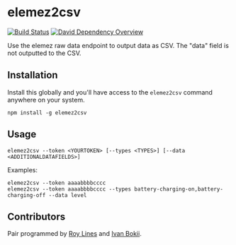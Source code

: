 # elemez2csv

[![Build Status](https://secure.travis-ci.org/B2MSolutions/elemez2csv.png)](http://travis-ci.org/B2MSolutions/elemez2csv)
[![David Dependency Overview](https://david-dm.org/B2MSolutions/elemez2csv.png "David Dependency Overview")](https://david-dm.org/B2MSolutions/elemez2csv)

Use the elemez raw data endpoint to output data as CSV. The "data" field is not outputted to the CSV.

## Installation

Install this globally and you'll have access to the `elemez2csv` command anywhere on your system.

```shell
npm install -g elemez2csv
```

## Usage

```shell
elemez2csv --token <YOURTOKEN> [--types <TYPES>] [--data <ADDITIONALDATAFIELDS>]
```

Examples:
```shell
elemez2csv --token aaaabbbbcccc
elemez2csv --token aaaabbbbcccc --types battery-charging-on,battery-charging-off --data level
```

## Contributors
Pair programmed by [Roy Lines](http://roylines.co.uk) and [Ivan Bokii](https://github.com/ivanbokii).
